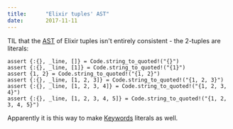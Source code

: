 ```yaml
---
title:      "Elixir tuples' AST"
date:       2017-11-11
---
```


TIL that the
[AST](http://elixir-lang.github.io/getting-started/meta/quote-and-unquote.html#quoting)
of Elixir tuples isn't entirely consistent - the
2-tuples are literals:
```
assert {:{}, _line, []} = Code.string_to_quoted!("{}")
assert {:{}, _line, [1]} = Code.string_to_quoted!("{1}")
assert {1, 2} = Code.string_to_quoted!("{1, 2}")
assert {:{}, _line, [1, 2, 3]} = Code.string_to_quoted!("{1, 2, 3}")
assert {:{}, _line, [1, 2, 3, 4]} = Code.string_to_quoted!("{1, 2, 3, 4}")
assert {:{}, _line, [1, 2, 3, 4, 5]} = Code.string_to_quoted!("{1, 2, 3, 4, 5}")
```

Apparently it is this way to make [Keywords](https://hexdocs.pm/elixir/Keyword.html)
literals as well.
